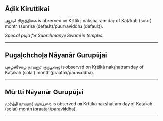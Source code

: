 ## Āḍik Kiruttikai
ஆடிக் கிருத்திகை is observed on Kṛttikā nakṣhatram day of Kaṭakaḥ (solar) month (sunrise (default)/puurvaviddha (default)).

_Special puja for Subrahmanya Swami in temples._

---
## Pugaḷchchoḷa Nāyanār Gurupūjai
புகழ்ச்சோழ நாயனார் குருபூஜை is observed on Kṛttikā nakṣhatram day of Kaṭakaḥ (solar) month (praatah/paraviddha).



---
## Mūrtti Nāyanār Gurupūjai
மூர்த்தி நாயனார் குருபூஜை is observed on Kṛttikā nakṣhatram day of Kaṭakaḥ (solar) month (praatah/paraviddha).



---
